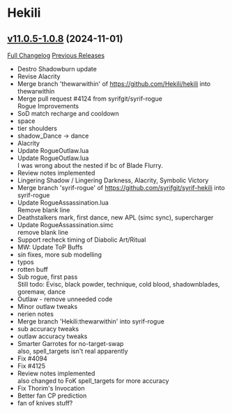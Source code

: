 # Hekili

## [v11.0.5-1.0.8](https://github.com/Hekili/hekili/tree/v11.0.5-1.0.8) (2024-11-01)
[Full Changelog](https://github.com/Hekili/hekili/compare/v11.0.5-1.0.7...v11.0.5-1.0.8) [Previous Releases](https://github.com/Hekili/hekili/releases)

- Destro Shadowburn update  
- Revise Alacrity  
- Merge branch 'thewarwithin' of https://github.com/Hekili/hekili into thewarwithin  
- Merge pull request #4124 from syrifgit/syrif-rogue  
    Rogue Improvements  
- SoD match recharge and cooldown  
- space  
- tier shoulders  
- shadow\_Dance -> dance  
- Alacrity  
- Update RogueOutlaw.lua  
- Update RogueOutlaw.lua  
    I was wrong about the nested if bc of Blade Flurry.  
- Review notes implemented  
- Lingering Shadow / Lingering Darkness, Alacrity, Symbolic Victory  
- Merge branch 'syrif-rogue' of https://github.com/syrifgit/syrif-hekili into syrif-rogue  
- Update RogueAssassination.lua  
    Remove blank line  
- Deathstalkers mark, first dance, new APL (simc sync),  supercharger  
- Update RogueAssassination.simc  
    remove blank line  
- Support recheck timing of Diabolic Art/Ritual  
- MW: Update ToP Buffs  
- sin fixes, more sub modelling  
- typos  
- rotten buff  
- Sub rogue, first pass  
    Still todo: Evisc, black powder, technique, cold blood, shadownblades, goremaw, dance  
- Outlaw - remove unneeded code  
- Minor outlaw tweaks  
- nerien notes  
- Merge branch 'Hekili:thewarwithin' into syrif-rogue  
- sub accuracy tweaks  
- outlaw accuracy tweaks  
- Smarter Garrotes for no-target-swap  
    also, spell\_targets isn't real apparently  
- Fix #4094  
- Fix #4125  
- Review notes implemented  
    also changed to FoK spell\_targets for more accuracy  
- Fix Thorim's Invocation  
- Better fan CP prediction  
- fan of knives stuff?  
